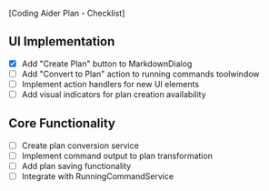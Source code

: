 [Coding Aider Plan - Checklist]

## UI Implementation
- [x] Add "Create Plan" button to MarkdownDialog
- [ ] Add "Convert to Plan" action to running commands toolwindow
- [ ] Implement action handlers for new UI elements
- [ ] Add visual indicators for plan creation availability

## Core Functionality
- [ ] Create plan conversion service
- [ ] Implement command output to plan transformation
- [ ] Add plan saving functionality
- [ ] Integrate with RunningCommandService
